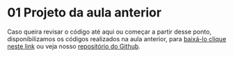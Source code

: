 # 01 Projeto da aula anterior

Caso queira revisar o código até aqui ou começar a partir desse ponto, disponibilizamos os códigos realizados na aula anterior, para [baixá-lo clique neste link](https://github.com/alura-cursos/jornada/archive/refs/heads/aula-1.zip) ou veja nosso [repositório do Github](https://github.com/alura-cursos/jornada/tree/aula-1).

